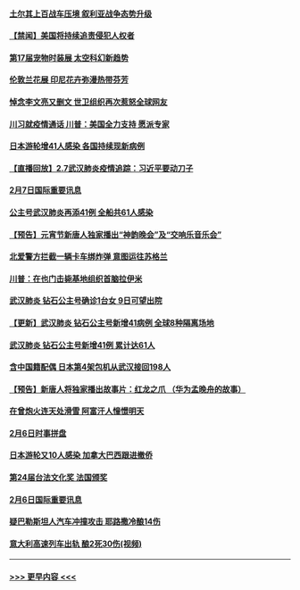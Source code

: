 #### [土尔其上百战车压境 叙利亚战争态势升级](../pages/prog202/a102772132.md?t=02080802) 
#### [【禁闻】美国将持续追责侵犯人权者](../pages/prog202/a102772042.md?t=02080802) 
#### [第17届宠物时装展 太空科幻新趋势](../pages/prog202/a102772033.md?t=02080802) 
#### [伦敦兰花展 印尼花卉弥漫热带芬芳](../pages/prog202/a102772026.md?t=02080802) 
#### [悼念李文亮又删文 世卫组织再次惹怒全球网友](../pages/prog202/a102771968.md?t=02080802) 
#### [川习就疫情通话 川普：美国全力支持 愿派专家](../pages/prog202/a102771930.md?t=02080802) 
#### [日本游轮增41人感染 各国持续现新病例](../pages/prog202/a102771912.md?t=02080802) 
#### [【直播回放】2.7武汉肺炎疫情追踪：习近平要动刀子](../pages/prog202/a102771649.md?t=02080802) 
#### [2月7日国际重要讯息](../pages/prog202/a102771747.md?t=02080802) 
#### [公主号武汉肺炎再添41例 全船共61人感染](../pages/prog202/a102771703.md?t=02080802) 
#### [【预告】元宵节新唐人独家播出“神韵晚会”及“交响乐音乐会”](../pages/prog202/a102767674.md?t=02080802) 
#### [北爱警方拦截一辆卡车绑炸弹 意图运往苏格兰](../pages/prog202/a102771609.md?t=02080802) 
#### [川普：在也门击毙基地组织首脑拉伊米](../pages/prog202/a102771528.md?t=02080802) 
#### [武汉肺炎 钻石公主号确诊1台女 9日可望出院](../pages/prog202/a102771518.md?t=02080802) 
#### [【更新】武汉肺炎 钻石公主号新增41病例 全球8种隔离场地](../pages/prog202/a102770740.md?t=02080802) 
#### [武汉肺炎 钻石公主号新增41例 累计达61人](../pages/prog202/a102771486.md?t=02080802) 
#### [含中国籍配偶 日本第4架包机从武汉接回198人](../pages/prog202/a102771472.md?t=02080802) 
#### [【预告】新唐人将独家播出故事片：红龙之爪 （华为孟晚舟的故事）](../pages/prog202/a102767728.md?t=02080802) 
#### [在曾炮火连天处滑雪 阿富汗人憧憬明天](../pages/prog202/a102771290.md?t=02080802) 
#### [2月6日时事拼盘](../pages/prog202/a102771225.md?t=02080802) 
#### [日本游轮又10人感染 加拿大巴西跟进撤侨](../pages/prog202/a102771084.md?t=02080802) 
#### [第24届台法文化奖 法国颁奖](../pages/prog202/a102771032.md?t=02080802) 
#### [2月6日国际重要讯息](../pages/prog202/a102770794.md?t=02080802) 
#### [疑巴勒斯坦人汽车冲撞攻击 耶路撒冷酿14伤](../pages/prog202/a102770586.md?t=02080802) 
#### [意大利高速列车出轨 酿2死30伤(视频)](../pages/prog202/a102770762.md?t=02080802) 

----
#### [ >>> 更早内容 <<< ](../indexes/prog202-earlier.md)
